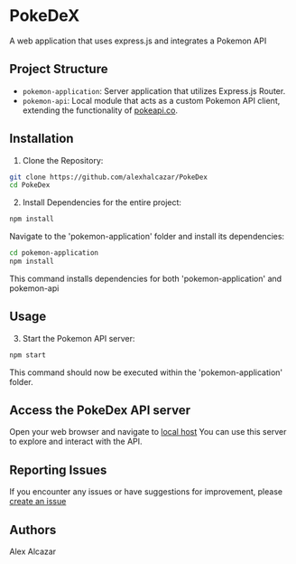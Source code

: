 # PokeDeX

A web application that uses express.js and integrates a Pokemon API

## Project Structure
- `pokemon-application`: Server application that utilizes Express.js Router.
- `pokemon-api`: Local module that acts as a custom Pokemon API client, extending the functionality of [pokeapi.co](https://pokeapi.co).

## Installation

1. Clone the Repository:

```bash
git clone https://github.com/alexhalcazar/PokeDex
cd PokeDex
```

2. Install Dependencies for the entire project:

```bash
npm install
```

Navigate to the 'pokemon-application' folder and install its dependencies:

```bash
cd pokemon-application
npm install
```

This command installs dependencies for both 'pokemon-application' and pokemon-api

## Usage

3. Start the Pokemon API server:

```bash
npm start
```

This command should now be executed within the 'pokemon-application' folder.

## Access the PokeDex API server

Open your web browser and navigate to [local host](http://localhost:4000)
You can use this server to explore and interact with the API.

## Reporting Issues

If you encounter any issues or have suggestions for improvement, please [create an issue](https://github.com/alexhalcazar/PokeDex/issues)

## Authors

Alex Alcazar